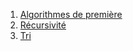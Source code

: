 1. [Algorithmes de première](../6.1_algos_premiere/cours/)
2. [Récursivité](../6.2_recursivite/cours/)
3. [Tri](../6.3_Tri/cours/)